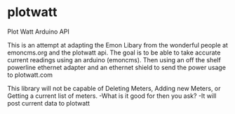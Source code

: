 plotwatt
=========

Plot Watt Arduino API 

This is an attempt at adapting the Emon Libary from the wonderful people at emoncms.org and the plotwatt api. 
The goal is to be able to take accurate current readings using an arduino (emoncms). 
Then using an off the shelf powerline ethernet adapter and an ethernet shield to send the power usage to plotwatt.com

This library will not be capable of Deleting Meters, Adding new Meters, or Getting a current list of meters.
	-What is it good for then you ask?
	-It will post current data to plotwatt
	

